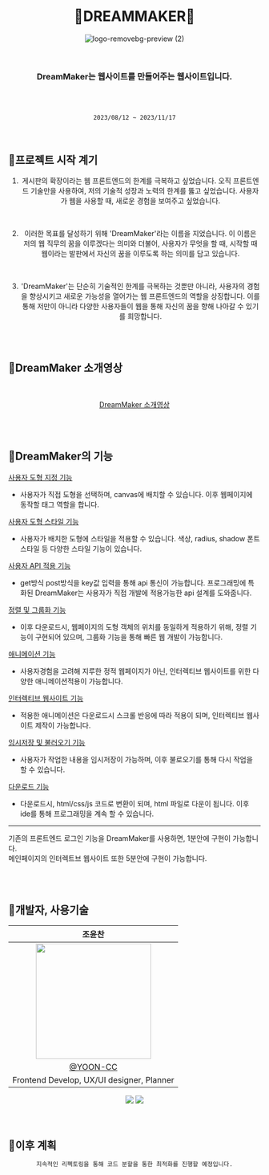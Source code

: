 <div align="center" >

# 🌈DREAMMAKER🌈

![logo-removebg-preview (2)](https://github.com/YOON-CC/DM-DreamMaker/assets/87313979/d3037bce-521b-4d18-ba8f-483e93c98388)

</div>


<div align="center" >
</br>
  
### DreamMaker는 웹사이트를 만들어주는 웹사이트입니다.
</br>

  
</br>

`2023/08/12 ~ 2023/11/17`
</div>

</br>

## 🌈프로젝트 시작 계기
<div align="center" >

1. 게시판의 확장이라는 웹 프론트엔드의 한계를 극복하고 싶었습니다. 오직 프론트엔드 기술만을 사용하여, 저의 기술적 성장과 노력의 한계를 뚫고 싶었습니다. 사용자가 웹을 사용할 때, 새로운 경험을 보여주고 싶었습니다.
</br>

2. 이러한 목표를 달성하기 위해 'DreamMaker'라는 이름을 지었습니다. 이 이름은 저의 웹 직무의 꿈을 이루겠다는 의미와 더불어, 사용자가 무엇을 할 때, 시작할 때 웹이라는 발판에서 자신의 꿈을 이루도록 하는 의미를 담고 있습니다.
</br>

3. 'DreamMaker'는 단순히 기술적인 한계를 극복하는 것뿐만 아니라, 사용자의 경험을 향상시키고 새로운 가능성을 열어가는 웹 프론트엔드의 역할을 상징합니다. 이를 통해 저만이 아니라 다양한 사용자들이 웹을 통해 자신의 꿈을 향해 나아갈 수 있기를 희망합니다.

</div>

</br>
</br>

## 🌈DreamMaker 소개영상
<div align="center" >
</br>

[DreamMaker 소개영상](https://www.youtube.com/watch?v=EQPHejw7oTk)

</div>

</br>
</br>

## 🌈DreamMaker의 기능
<div align="flex" >


[사용자 도형 지정 기능](https://github.com/YOON-CC/DM-DreamMaker/assets/87313979/9256df61-067c-468a-a97e-2df319d60a2d) </br>
- 사용자가 직접 도형을 선택하며, canvas에 배치할 수 있습니다. 이후 웹페이지에 동작할 태그 역할을 합니다.

[사용자 도형 스타일 기능](https://github.com/YOON-CC/DM-DreamMaker/assets/87313979/d376257a-0583-4f6b-8591-5233b32a5eef) </br>
- 사용자가 배치한 도형에 스타일을 적용할 수 있습니다. 색상, radius, shadow 폰트 스타일 등 다양한 스타일 기능이 있습니다.

[사용자 API 적용 기능](https://github.com/YOON-CC/DM-DreamMaker/assets/87313979/53741107-7831-4ab9-945c-ffbb7bd03945) </br>
- get방식 post방식을 key값 입력을 통해 api 통신이 가능합니다. 프로그래밍에 특화된 DreamMaker는 사용자가 직접 개발에 적용가능한 api 설계를 도와줍니다.
  
[정렬 및 그룹화 기능](https://github.com/YOON-CC/DM-DreamMaker/assets/87313979/62767d16-1db5-4f8f-8504-d01355fa990a) </br>
- 이후 다운로드시, 웹페이지의 도형 객체의 위치를 동일하게 적용하기 위해, 정렬 기능이 구현되어 있으며, 그룹화 기능을 통해 빠른 웹 개발이 가능합니다.

[애니메이션 기능](https://github.com/YOON-CC/DM-DreamMaker/assets/87313979/3b5e3411-613d-4300-a561-8efa02938f10) </br>
- 사용자경험을 고려해 지루한 정적 웹페이지가 아닌, 인터렉티브 웹사이트를 위한 다양한 애니메이션적용이 가능합니다.
  
[인터렉티브 웹사이트 기능](https://github.com/YOON-CC/DM-DreamMaker/assets/87313979/c70efef3-6cdd-49b8-9f82-6f0d11faaaaa) </br>
- 적용한 애니메이션은 다운로드시 스크롤 반응에 따라 적용이 되며, 인터렉티브 웹사이트 제작이 가능합니다.

[임시저장 및 불러오기 기능](https://github.com/YOON-CC/DM-DreamMaker/assets/87313979/e9471a76-0464-46f8-902a-1d7fe47c774b) </br>
- 사용자가 작업한 내용을 임시저장이 가능하며, 이후 불로오기를 통해 다시 작업을 할 수 있습니다.

[다운로드 기능](https://github.com/YOON-CC/DM-DreamMaker/assets/87313979/9d46a709-d57c-4eed-bd50-9e832dcd6912) </br>
- 다운로드시, html/css/js 코드로 변환이 되며, html 파일로 다운이 됩니다. 이후 ide를 통해 프로그래밍을 계속 할 수 있습니다.

---
기존의 프론트엔드 로그인 기능을 DreamMaker를 사용하면, 1분안에 구현이 가능합니다.</br>
메인페이지의 인터렉트브 웹사이트 또한 5분안에 구현이 가능합니다.
   
</div>

</br>
</br>



## 🌈개발자, 사용기술 
  
<div align = "center">

|조윤찬|
|:---:|
|<img width="230px" src="https://avatars.githubusercontent.com/u/87313979?v=4"/>|
|[@YOON-CC](https://github.com/YOON-CC)|
|Frontend Develop, UX/UI designer, Planner|
  
<img src="https://img.shields.io/badge/typescript-3178C6.svg?&style=for-the-badge&logo=typescript&logoColor=white">
<img src="https://img.shields.io/badge/react-61DAFB?style=for-the-badge&logo=react&logoColor=white">
</div>

</br>
</br>

## 🌈이후 계획
<div align="center" >
 
```bash
지속적인 리펙토링을 통해 코드 분할을 통한 최적화를 진행할 예정입니다.
```
</div>
